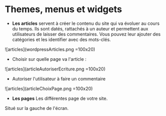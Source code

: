 # Themes, menus et widgets

- __Les articles__ servent à créer le contenu du site qui va évoluer au cours du temps. Ils sont datés, rattachés à un auteur et permettent aux utilisateurs de laisser des commentaires. Vous pouvez leur ajouter des catégories et les identifier avec des mots-clés. 

![articles](wordpressArticles.png =100x20)

- Choisir sur quelle page va l'article :

![articles](articleAutoriserEcriture.png =100x20)

- Autoriser l'utilisateur à faire un commentaire

![articles](articleChoixPage.png =100x20)

- __Les pages__ Les différentes page de votre site.

Situé sur la gauche de l'écran.

